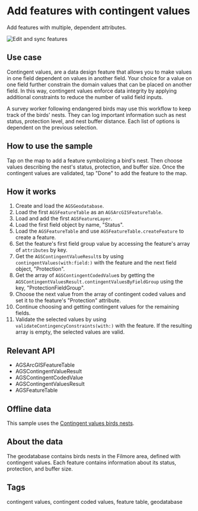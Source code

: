 # Add features with contingent values

Add features with multiple, dependent attributes.

![Edit and sync features](edit-and-sync-features.png)

## Use case

Contingent values, are a data design feature that allows you to make values in one field dependent on values in another field. Your choice for a value on one field further constrain the domain values that can be placed on another field. In this way, contingent values enforce data integrity by applying additional constraints to reduce the number of valid field inputs. 

A survey worker following endangered birds may use this workflow to keep track of the birds' nests. They can log important information such as nest status, protection level, and nest buffer distance. Each list of options is dependent on the previous selection. 

## How to use the sample

Tap on the map to add a feature symbolizing a bird's nest. Then choose values describing the nest's status, protection, and buffer size. Once the contingent values are validated, tap "Done" to add the feature to the map.

## How it works

1. Create and load the `AGSGeodatabase`.
2. Load the first `AGSFeatureTable` as an `AGSArcGISFeatureTable`.
3. Load and add the first `AGSFeatureLayer`.
4. Load the first field object by name, "Status".
5. Load the `AGSFeatureTable` and use `AGSFeatureTable.createFeature` to create a feature.
6. Set the feature's first field group value by accessing the feature's array of `attributes` by key.
7. Get the `AGSContingentValueResult`s by using `contingentValues(with:field:)` with the feature and the next field object, "Protection".
8. Get the array of `AGSContingentCodedValue`s by getting the  `AGSContingentValuesResult.contingentValuesByFieldGroup` using the key, "ProtectionFieldGroup".
9. Choose the next value from the array of contingent coded values and set it to the feature's "Protection" attribute.
10. Continue choosing and getting contingent values for the remaining fields.
11. Validate the selected values by using `validateContingencyConstraints(with:)` with the feature. If the resulting array is empty, the selected values are valid.

## Relevant API

* AGSArcGISFeatureTable
* AGSContingentValueResult
* AGSContingentCodedValue
* AGSContingentValuesResult
* AGSFeatureTable

## Offline data

This sample uses the [Contingent values birds nests](https://arcgisruntime.maps.arcgis.com/home/item.html?id=e12b54ea799f4606a2712157cf9f6e41).

## About the data

The geodatabase contains birds nests in the Filmore area, defined with contingent values. Each feature contains information about its status, protection, and buffer size.

## Tags

contingent values, contingent coded values, feature table, geodatabase
